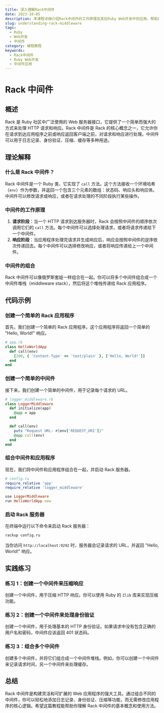 ```yaml
---
title: 深入理解Rack中间件
date: 2023-10-05
description: 本课程详细介绍Rack中间件的工作原理及其在Ruby Web开发中的应用，帮助开发者掌握如何构建和使用Rack中间件。
slug: understanding-rack-middleware
tags:
  - Ruby
  - Web开发
  - 中间件
category: 编程教程
keywords:
  - Rack中间件
  - Ruby Web开发
  - 中间件应用
---
```


# Rack 中间件

## 概述

Rack 是 Ruby 社区中广泛使用的 Web 服务器接口，它提供了一个简单而强大的方式来处理 HTTP 请求和响应。Rack 中间件是 Rack 的核心概念之一，它允许你在请求到达应用程序之前或响应返回客户端之前，对请求和响应进行处理。中间件可以用于日志记录、身份验证、压缩、缓存等多种用途。

## 理论解释

### 什么是 Rack 中间件？

Rack 中间件是一个 Ruby 类，它实现了 `call` 方法。这个方法接收一个环境哈希（`env`）作为参数，并返回一个包含三个元素的数组：状态码、响应头和响应体。中间件可以修改请求或响应，或者在请求处理的不同阶段执行某些操作。

### 中间件的工作原理

1. **请求阶段**：当一个 HTTP 请求到达服务器时，Rack 会按照中间件的顺序依次调用它们的 `call` 方法。每个中间件可以选择处理请求，或者将请求传递给下一个中间件。
2. **响应阶段**：当应用程序处理完请求并生成响应后，响应会按照中间件的逆序依次传递回去。每个中间件可以选择修改响应，或者将响应传递给上一个中间件。

### 中间件的组合

Rack 中间件可以像俄罗斯套娃一样组合在一起。你可以将多个中间件组合成一个中间件堆栈（middleware stack），然后将这个堆栈传递给 Rack 应用程序。

## 代码示例

### 创建一个简单的 Rack 应用程序

首先，我们创建一个简单的 Rack 应用程序。这个应用程序将返回一个简单的 "Hello, World!" 响应。

```ruby
# app.rb
class HelloWorldApp
  def call(env)
    [200, { 'Content-Type' => 'text/plain' }, ['Hello, World!']]
  end
end
```

### 创建一个简单的中间件

接下来，我们创建一个简单的中间件，用于记录每个请求的 URL。

```ruby
# logger_middleware.rb
class LoggerMiddleware
  def initialize(app)
    @app = app
  end

  def call(env)
    puts "Request URL: #{env['REQUEST_URI']}"
    @app.call(env)
  end
end
```

### 组合中间件和应用程序

现在，我们将中间件和应用程序组合在一起，并启动 Rack 服务器。

```ruby
# config.ru
require_relative 'app'
require_relative 'logger_middleware'

use LoggerMiddleware
run HelloWorldApp.new
```

### 启动 Rack 服务器

在终端中运行以下命令来启动 Rack 服务器：

```bash
rackup config.ru
```

当你访问 `http://localhost:9292` 时，服务器会记录请求的 URL，并返回 "Hello, World!" 响应。

## 实践练习

### 练习 1：创建一个中间件来压缩响应

创建一个中间件，用于压缩 HTTP 响应。你可以使用 Ruby 的 `Zlib` 库来实现压缩功能。

### 练习 2：创建一个中间件来处理身份验证

创建一个中间件，用于处理基本的 HTTP 身份验证。如果请求中没有包含正确的用户名和密码，中间件应该返回 401 状态码。

### 练习 3：组合多个中间件

创建多个中间件，并将它们组合成一个中间件堆栈。例如，你可以创建一个中间件来记录请求时间，另一个中间件来处理缓存。

## 总结

Rack 中间件是构建灵活和可扩展的 Web 应用程序的强大工具。通过组合不同的中间件，你可以轻松地添加日志记录、身份验证、压缩等功能，而无需修改应用程序的核心逻辑。希望这篇教程能帮助你理解 Rack 中间件的基本概念和使用方法。